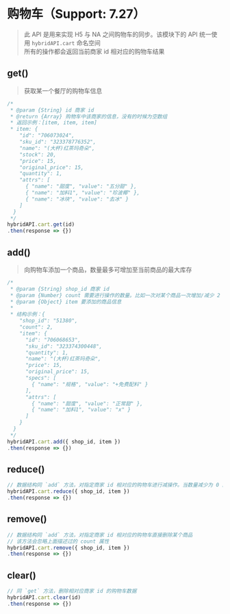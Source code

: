 # 购物车（Support: 7.27）

> 此 API 是用来实现 H5 与 NA 之间购物车的同步。该模块下的 API 统一使用 `hybridAPI.cart` 命名空间<br>
> 所有的操作都会返回当前商家 id 相对应的购物车结果

## get()

> 获取某一个餐厅的购物车信息

``` js
/*
 * @param {String} id 商家 id
 * @return {Array} 购物车中该商家的信息，没有的时候为空数组
 * 返回示例：[item, item, item]
 * item: {
    "id": "706073024",
    "sku_id": "323378776352",
    "name": "(大杯)红茶玛奇朵",
    "stock": 20,
    "price": 15,
    "original_price": 15,
    "quantity": 1,
    "attrs": [
      { "name": "甜度", "value": "五分甜" },
      { "name": "加料1", "value": "珍波椰" },
      { "name": "冰块", "value": "去冰" }
    ]
  }
 */
hybridAPI.cart.get(id)
.then(response => {})
```

## add()

> 向购物车添加一个商品，数量最多可增加至当前商品的最大库存

``` js
/*
 * @param {String} shop_id 商家 id
 * @param {Number} count 需要进行操作的数量。比如一次对某个商品一次增加/减少 2 个，count 即为 2，默认为 1
 * @param {Object} item 要添加的商品信息
 *
 * 结构示例：{
    "shop_id": "51380",
    "count": 2,
    "item": {
      "id": "706068653",
      "sku_id": "323374300448",
      "quantity": 1,
      "name": "(大杯)红茶玛奇朵",
      "price": 15,
      "original_price": 15,
      "specs": [
        { "name": "规格", "value": "+免费配料" }
      ],
      "attrs": [
        { "name": "甜度", "value": "正常甜" },
        { "name": "加料1", "value": "x" }
      ]
    }
  }
 */
hybridAPI.cart.add({ shop_id, item })
.then(response => {})
```

## reduce()

``` js
// 数据结构同 `add` 方法，对指定商家 id 相对应的购物车进行减操作。当数量减少为 0 的时候会自动删除此商品
hybridAPI.cart.reduce({ shop_id, item })
.then(response => {})
```

## remove()

``` js
// 数据结构同 `add` 方法，对指定商家 id 相对应的购物车直接删除某个商品
// 该方法会忽略上面描述过的 count 属性
hybridAPI.cart.remove({ shop_id, item })
.then(response => {})
```

## clear()

``` js
// 同 `get` 方法，删除相对应商家 id 的购物车数据
hybridAPI.cart.clear(id)
.then(response => {})
```
